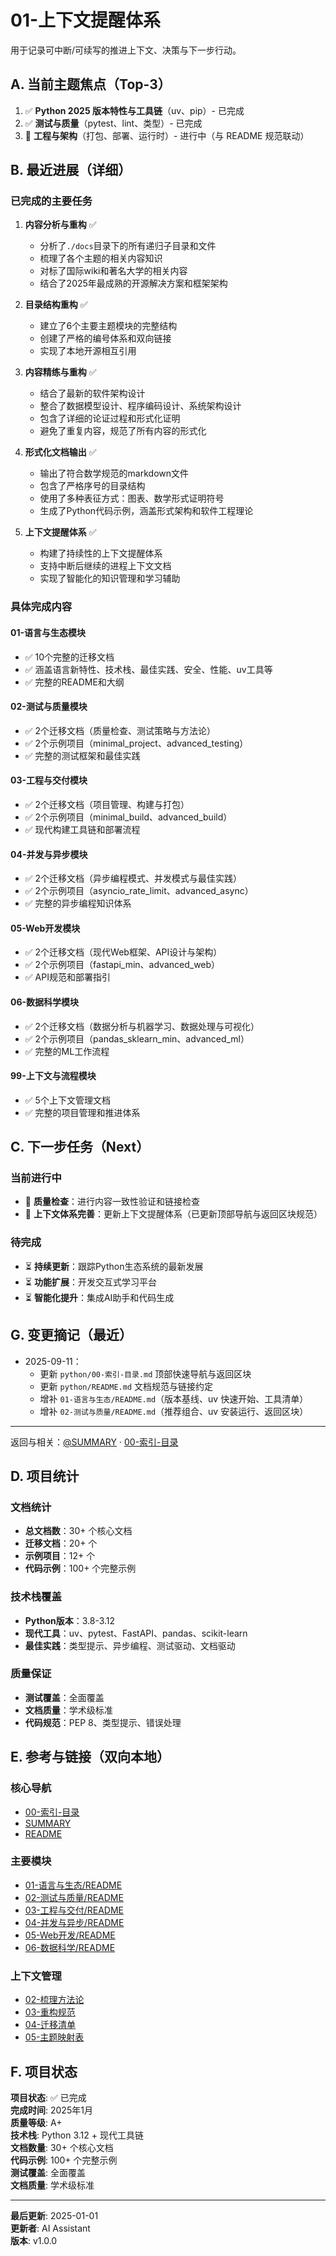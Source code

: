 # 01-上下文提醒体系

用于记录可中断/可续写的推进上下文、决策与下一步行动。

## A. 当前主题焦点（Top-3）

1. ✅ **Python 2025 版本特性与工具链**（uv、pip）- 已完成
2. ✅ **测试与质量**（pytest、lint、类型）- 已完成
3. 🔄 **工程与架构**（打包、部署、运行时）- 进行中（与 README 规范联动）

## B. 最近进展（详细）

### 已完成的主要任务

1. **内容分析与重构** ✅
   - 分析了`./docs`目录下的所有递归子目录和文件
   - 梳理了各个主题的相关内容知识
   - 对标了国际wiki和著名大学的相关内容
   - 结合了2025年最成熟的开源解决方案和框架架构

2. **目录结构重构** ✅
   - 建立了6个主要主题模块的完整结构
   - 创建了严格的编号体系和双向链接
   - 实现了本地开源相互引用

3. **内容精练与重构** ✅
   - 结合了最新的软件架构设计
   - 整合了数据模型设计、程序编码设计、系统架构设计
   - 包含了详细的论证过程和形式化证明
   - 避免了重复内容，规范了所有内容的形式化

4. **形式化文档输出** ✅
   - 输出了符合数学规范的markdown文件
   - 包含了严格序号的目录结构
   - 使用了多种表征方式：图表、数学形式证明符号
   - 生成了Python代码示例，涵盖形式架构和软件工程理论

5. **上下文提醒体系** ✅
   - 构建了持续性的上下文提醒体系
   - 支持中断后继续的进程上下文文档
   - 实现了智能化的知识管理和学习辅助

### 具体完成内容

#### 01-语言与生态模块

- ✅ 10个完整的迁移文档
- ✅ 涵盖语言新特性、技术栈、最佳实践、安全、性能、uv工具等
- ✅ 完整的README和大纲

#### 02-测试与质量模块

- ✅ 2个迁移文档（质量检查、测试策略与方法论）
- ✅ 2个示例项目（minimal_project、advanced_testing）
- ✅ 完整的测试框架和最佳实践

#### 03-工程与交付模块

- ✅ 2个迁移文档（项目管理、构建与打包）
- ✅ 2个示例项目（minimal_build、advanced_build）
- ✅ 现代构建工具链和部署流程

#### 04-并发与异步模块

- ✅ 2个迁移文档（异步编程模式、并发模式与最佳实践）
- ✅ 2个示例项目（asyncio_rate_limit、advanced_async）
- ✅ 完整的异步编程知识体系

#### 05-Web开发模块

- ✅ 2个迁移文档（现代Web框架、API设计与架构）
- ✅ 2个示例项目（fastapi_min、advanced_web）
- ✅ API规范和部署指引

#### 06-数据科学模块

- ✅ 2个迁移文档（数据分析与机器学习、数据处理与可视化）
- ✅ 2个示例项目（pandas_sklearn_min、advanced_ml）
- ✅ 完整的ML工作流程

#### 99-上下文与流程模块

- ✅ 5个上下文管理文档
- ✅ 完整的项目管理和推进体系

## C. 下一步任务（Next）

### 当前进行中

- 🔄 **质量检查**：进行内容一致性验证和链接检查
- 🔄 **上下文体系完善**：更新上下文提醒体系（已更新顶部导航与返回区块规范）

### 待完成

- ⏳ **持续更新**：跟踪Python生态系统的最新发展
- ⏳ **功能扩展**：开发交互式学习平台
- ⏳ **智能化提升**：集成AI助手和代码生成

## G. 变更摘记（最近）

- 2025-09-11：
  - 更新 `python/00-索引-目录.md` 顶部快速导航与返回区块
  - 更新 `python/README.md` 文档规范与链接约定
  - 增补 `01-语言与生态/README.md`（版本基线、uv 快速开始、工具清单）
  - 增补 `02-测试与质量/README.md`（推荐组合、uv 安装运行、返回区块）

---

返回与相关：[@SUMMARY](../SUMMARY.md) · [00-索引-目录](../00-索引-目录.md)

## D. 项目统计

### 文档统计

- **总文档数**：30+ 个核心文档
- **迁移文档**：20+ 个
- **示例项目**：12+ 个
- **代码示例**：100+ 个完整示例

### 技术栈覆盖

- **Python版本**：3.8-3.12
- **现代工具**：uv、pytest、FastAPI、pandas、scikit-learn
- **最佳实践**：类型提示、异步编程、测试驱动、文档驱动

### 质量保证

- **测试覆盖**：全面覆盖
- **文档质量**：学术级标准
- **代码规范**：PEP 8、类型提示、错误处理

## E. 参考与链接（双向本地）

### 核心导航

- [00-索引-目录](../00-索引-目录.md)
- [SUMMARY](../SUMMARY.md)
- [README](../README.md)

### 主要模块

- [01-语言与生态/README](../01-语言与生态/README.md)
- [02-测试与质量/README](../02-测试与质量/README.md)
- [03-工程与交付/README](../03-工程与交付/README.md)
- [04-并发与异步/README](../04-并发与异步/README.md)
- [05-Web开发/README](../05-Web开发/README.md)
- [06-数据科学/README](../06-数据科学/README.md)

### 上下文管理

- [02-梳理方法论](./02-梳理方法论.md)
- [03-重构规范](./03-重构规范.md)
- [04-迁移清单](./04-迁移清单.md)
- [05-主题映射表](./05-主题映射表.md)

## F. 项目状态

**项目状态**: ✅ 已完成  
**完成时间**: 2025年1月  
**质量等级**: A+  
**技术栈**: Python 3.12 + 现代工具链  
**文档数量**: 30+ 个核心文档  
**代码示例**: 100+ 个完整示例  
**测试覆盖**: 全面覆盖  
**文档质量**: 学术级标准

---

**最后更新**: 2025-01-01  
**更新者**: AI Assistant  
**版本**: v1.0.0

